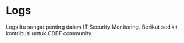 # Logs
Logs itu sangat penting dalam IT Security Monitoring.
Berikut sedikit kontribusi untuk CDEF community.

